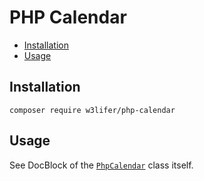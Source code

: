 # PHP Calendar

- [Installation](#installation)
- [Usage](#usage)

## Installation

``` shell
composer require w3lifer/php-calendar
```

## Usage

See DocBlock of the [`PhpCalendar`](https://github.com/w3lifer/php-calendar/blob/master/PhpCalendar.php) class itself.

